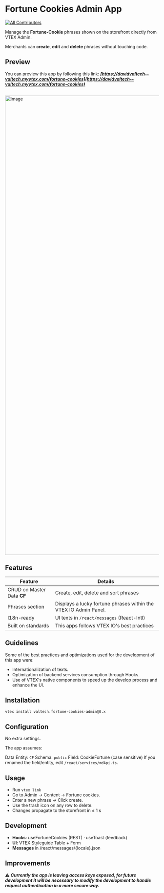 # Fortune Cookies Admin App

<!-- DOCS-IGNORE:start -->
<!-- ALL-CONTRIBUTORS-BADGE:START - Do not remove or modify this section -->
[![All Contributors](https://img.shields.io/badge/all_contributors-0-orange.svg?style=flat-square)](#contributors-)
<!-- ALL-CONTRIBUTORS-BADGE:END -->
<!-- DOCS-IGNORE:end -->

Manage the **Fortune-Cookie** phrases shown on the storefront directly
from VTEX Admin.

Merchants can **create**, **edit** and **delete** phrases without touching code.


## Preview

You can preview this app by following this link: ***[https://davidvaltech--valtech.myvtex.com/fortune-cookies](https://davidvaltech--valtech.myvtex.com/fortune-cookies)***

##

<img width="1505" alt="image" src="https://github.com/user-attachments/assets/7d81aca1-4591-42bb-b412-e61ea72c55be" />

##

## Features

| Feature | Details |
| ------- | ------- |
| CRUD on Master Data **CF** | Create, edit, delete and sort phrases |
| Phrases section | Displays a lucky fortune phrases within the VTEX IO Admin Panel. |
| I18n-ready | UI texts in `/react/messages` (React-Intl) |
| Built on standards | This apps follows VTEX IO's best practices |


## Guidelines

Some of the best practices and optimizations used for the development of this app were:

- Internationalization of texts.
- Optimization of backend services consumption through Hooks.
- Use of VTEX's native components to speed up the develop process and enhance the UI.

## Installation

```bash
vtex install valtech.fortune-cookies-admin@0.x
```

## Configuration 

No extra settings.

The app assumes:

Data Entity: ```CF```
Schema: ```public```
Field: CookieFortune (case sensitive)
If you renamed the field/entity, edit ```/react/services/mdApi.ts```.

## Usage

- Run ```vtex link```
- Go to Admin → Content → Fortune cookies.
- Enter a new phrase → Click create.
- Use the trash icon on any row to delete.
- Changes propagate to the storefront in ≤ 1 s

## Development

- **Hooks**: useFortuneCookies (REST) · useToast (feedback)
- **UI**: VTEX Styleguide Table + Form
- **Messages** in /react/messages/{locale}.json

## Improvements

⚠️ ***Currently the app is leaving access keys exposed, for future development it will be necessary to modify the development to handle request authentication in a more secure way.***
